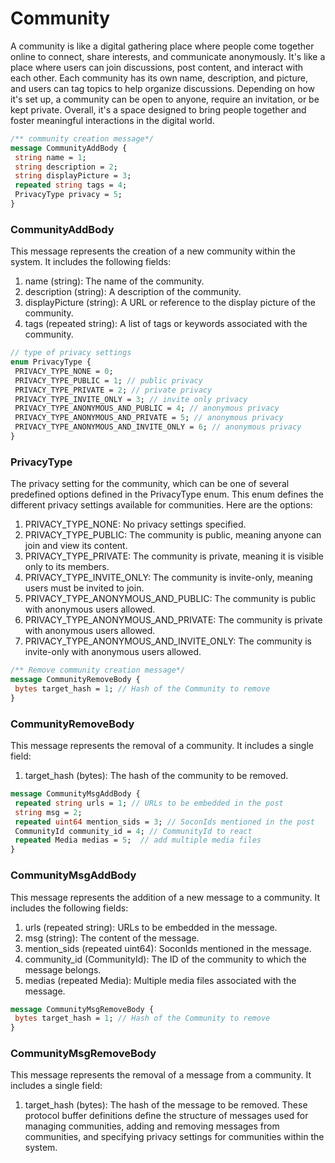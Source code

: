 # Community
A community is like a digital gathering place where people come together online to connect, share interests, and communicate anonymously. It's like a place where users can join discussions, post content, and interact with each other. 
Each community has its own name, description, and picture, and users can tag topics to help organize discussions. Depending on how it's set up, a community can be open to anyone, require an invitation, or be kept private.
Overall, it's a space designed to bring people together and foster meaningful interactions in the digital world.

```protobuf
/** community creation message*/
message CommunityAddBody {
 string name = 1;
 string description = 2;
 string displayPicture = 3;
 repeated string tags = 4;
 PrivacyType privacy = 5;
}
```
### CommunityAddBody
This message represents the creation of a new community within the system. It includes the following fields:
1. name (string): The name of the community.
2. description (string): A description of the community.
3. displayPicture (string): A URL or reference to the display picture of the community.
4. tags (repeated string): A list of tags or keywords associated with the community.

```protobuf
// type of privacy settings
enum PrivacyType {
 PRIVACY_TYPE_NONE = 0;
 PRIVACY_TYPE_PUBLIC = 1; // public privacy
 PRIVACY_TYPE_PRIVATE = 2; // private privacy
 PRIVACY_TYPE_INVITE_ONLY = 3; // invite only privacy
 PRIVACY_TYPE_ANONYMOUS_AND_PUBLIC = 4; // anonymous privacy
 PRIVACY_TYPE_ANONYMOUS_AND_PRIVATE = 5; // anonymous privacy
 PRIVACY_TYPE_ANONYMOUS_AND_INVITE_ONLY = 6; // anonymous privacy
}
```

### PrivacyType
The privacy setting for the community, which can be one of several predefined options defined in the PrivacyType enum.
This enum defines the different privacy settings available for communities. Here are the options:
1. PRIVACY_TYPE_NONE: No privacy settings specified.
2. PRIVACY_TYPE_PUBLIC: The community is public, meaning anyone can join and view its content.
3. PRIVACY_TYPE_PRIVATE: The community is private, meaning it is visible only to its members.
4. PRIVACY_TYPE_INVITE_ONLY: The community is invite-only, meaning users must be invited to join.
5. PRIVACY_TYPE_ANONYMOUS_AND_PUBLIC: The community is public with anonymous users allowed.
6. PRIVACY_TYPE_ANONYMOUS_AND_PRIVATE: The community is private with anonymous users allowed.
7. PRIVACY_TYPE_ANONYMOUS_AND_INVITE_ONLY: The community is invite-only with anonymous users allowed.

```protobuf
/** Remove community creation message*/
message CommunityRemoveBody {
 bytes target_hash = 1; // Hash of the Community to remove
}
```

### CommunityRemoveBody
This message represents the removal of a community. It includes a single field:
1. target_hash (bytes): The hash of the community to be removed.

```protobuf
message CommunityMsgAddBody {
 repeated string urls = 1; // URLs to be embedded in the post
 string msg = 2;
 repeated uint64 mention_sids = 3; // SoconIds mentioned in the post
 CommunityId community_id = 4; // CommunityId to react
 repeated Media medias = 5;  // add multiple media files
}
```
### CommunityMsgAddBody
This message represents the addition of a new message to a community. It includes the following fields:
1. urls (repeated string): URLs to be embedded in the message.
2. msg (string): The content of the message.
3. mention_sids (repeated uint64): SoconIds mentioned in the message.
4. community_id (CommunityId): The ID of the community to which the message belongs.
5. medias (repeated Media): Multiple media files associated with the message.

```protobuf
message CommunityMsgRemoveBody {
 bytes target_hash = 1; // Hash of the Community to remove
}
```

### CommunityMsgRemoveBody
This message represents the removal of a message from a community. It includes a single field:
1. target_hash (bytes): The hash of the message to be removed.
These protocol buffer definitions define the structure of messages used for managing communities, adding and removing messages from communities, and specifying privacy settings for communities within the system.


<!-- <Add Code Snippet > -->
